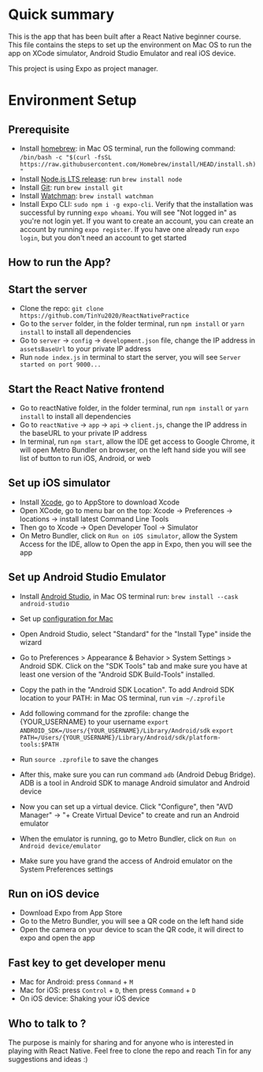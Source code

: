 # Quick summary

This is the app that has been built after a React Native beginner course.
This file contains the steps to set up the environment on Mac OS to run the app on XCode simulator, Android Studio Emulator and real iOS device.

This project is using Expo as project manager.

# Environment Setup

## Prerequisite

- Install [homebrew](https://brew.sh/): in Mac OS terminal, run the following command:
  `/bin/bash -c "$(curl -fsSL https://raw.githubusercontent.com/Homebrew/install/HEAD/install.sh)"`
- Install [Node.js LTS release](https://nodejs.org/en/): run `brew install node`
- Install [Git](https://git-scm.com/): run `brew install git`
- Install [Watchman](https://facebook.github.io/watchman/docs/install#buildinstall): `brew install watchman `
- Install Expo CLI: `sudo npm i -g expo-cli`. Verify that the installation was successful by running `expo whoami`. You will see "Not logged in" as you're not login yet. If you want to create an account, you can create an account by running `expo register`. If you have one already run `expo login`, but you don't need an account to get started

## How to run the App?

## Start the server

- Clone the repo: `git clone https://github.com/TinYu2020/ReactNativePractice`
- Go to the `server` folder, in the folder terminal, run `npm install` or `yarn install` to install all dependencies
- Go to `server` -> `config` -> `development.json` file, change the IP address in `assetsBaseUrl` to your private IP address
- Run `node index.js` in terminal to start the server, you will see `Server started on port 9000...`

## Start the React Native frontend

- Go to reactNative folder, in the folder terminal, run `npm install` or `yarn install` to install all dependencies
- Go to `reactNative` -> `app` -> `api` -> `client.js`, change the IP address in the baseURL to your private IP address
- In terminal, run `npm start`, allow the IDE get access to Google Chrome, it will open Metro Bundler on browser, on the left hand side you will see list of button to run iOS, Android, or web

## Set up iOS simulator

- Install [Xcode](https://apps.apple.com/us/app/xcode/id497799835?mt=12), go to AppStore to download Xcode
- Open XCode, go to menu bar on the top: Xcode -> Preferences -> locations -> install latest Command Line Tools
- Then go to Xcode -> Open Developer Tool -> Simulator
- On Metro Bundler, click on `Run on iOS simulator`, allow the System Access for the IDE, allow to Open the app in Expo, then you will see the app

## Set up Android Studio Emulator

- Install [Android Studio](https://developer.android.com/studio), in Mac OS terminal run: `brew install --cask android-studio`
- Set up [configuration for Mac](https://docs.expo.io/workflow/android-studio-emulator/)
- Open Android Studio, select "Standard" for the "Install Type" inside the wizard
- Go to Preferences > Appearance & Behavior > System Settings > Android SDK. Click on the "SDK Tools" tab and make sure you have at least one version of the "Android SDK Build-Tools" installed.
- Copy the path in the "Android SDK Location". To add Android SDK location to your PATH: in Mac OS terminal, run `vim ~/.zprofile`
- Add following command for the zprofile: change the {YOUR_USERNAME} to your username
  `export ANDROID_SDK=/Users/{YOUR_USERNAME}/Library/Android/sdk`
  `export PATH=/Users/{YOUR_USERNAME}/Library/Android/sdk/platform-tools:$PATH`
- Run `source .zprofile` to save the changes
- After this, make sure you can run command `adb` (Android Debug Bridge). ADB is a tool in Android SDK to manage Android simulator and Android device

- Now you can set up a virtual device. Click "Configure", then "AVD Manager" -> "+ Create Virtual Device" to create and run an Android emulator
- When the emulator is running, go to Metro Bundler, click on `Run on Android device/emulator`
- Make sure you have grand the access of Android emulator on the System Preferences settings

## Run on iOS device

- Download Expo from App Store
- Go to the Metro Bundler, you will see a QR code on the left hand side
- Open the camera on your device to scan the QR code, it will direct to expo and open the app

## Fast key to get developer menu

- Mac for Android: press `Command` + `M`
- Mac for iOS: press `Control` + `D`, then press `Command` + `D`
- On iOS device: Shaking your iOS device

## Who to talk to ?

The purpose is mainly for sharing and for anyone who is interested in playing with React Native. Feel free to clone the repo and reach Tin for any suggestions and ideas :)
